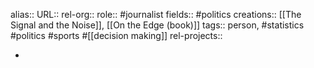 alias::
URL::
rel-org::
role:: #journalist
fields:: #politics
creations:: [[The Signal and the Noise]], [[On the Edge (book)]]
tags:: person, #statistics #politics #sports #[[decision making]]
rel-projects::


-
